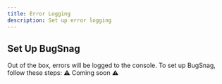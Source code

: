 ```yaml
---
title: Error Logging
description: Set up error logging
---
```


## Set Up BugSnag

Out of the box, errors will be logged to the console. To set up BugSnag, follow these steps:
⚠️ Coming soon ⚠ ️

